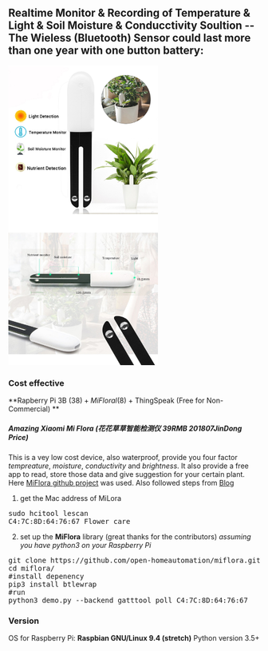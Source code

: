 ## Realtime Monitor & Recording of **Temperature** & **Light** & **Soil Moisture** & **Conducctivity** Soultion -- The Wieless (Bluetooth) Sensor could last more than one year with one button battery: 
<img src="/figures/MiFlora.jpg"  width="300" height="600">

### Cost effective
**Rapberry Pi 3B (38$) + MiFloral (8$) + ThingSpeak (Free for Non-Commercial) **


##### Amazing Xiaomi Mi Flora (花花草草智能检测仪 39RMB 201807JinDong Price)
This is a vey low cost device, also waterproof, provide you four factor *tempreature*, *moisture*, *conductivity* and *brightness*. It also provide a free app to read, store those data and give suggestion for your certain plant. Here [MiFlora github project](https://github.com/open-homeautomation/miflora) was used. Also followed steps from [Blog](https://zsiti.eu/xiaomi-miflora-plant-sensor-pimatic-raspberry-pi-3/)

1. get the Mac address of MiLora
<pre>
sudo hcitool lescan
C4:7C:8D:64:76:67 Flower care
</pre>
2. set up the **MiFlora** library (great thanks for the contributors) 
*assuming you have python3 on your Raspberry Pi*
<pre>
git clone https://github.com/open-homeautomation/miflora.git
cd miflora/
#install depenency
pip3 install btlewrap
#run
python3 demo.py --backend gatttool poll C4:7C:8D:64:76:67
</pre>


### Version
OS for Raspberry Pi: **Raspbian GNU/Linux 9.4 (stretch)**
Python version 3.5+
